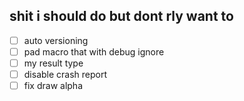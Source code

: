 ## shit i should do but dont rly want to
- [ ] auto versioning
- [ ] pad macro that with debug ignore
- [ ] my result type
- [ ] disable crash report
- [ ] fix draw alpha 
